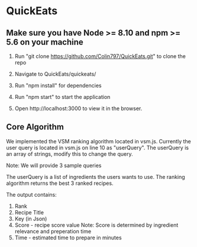 # QuickEats

## Make sure you have Node >= 8.10 and npm >= 5.6 on your machine ##

1. Run "git clone https://github.com/Colin797/QuickEats.git" to clone the repo

2. Navigate to QuickEats/quickeats/

3. Run "npm install" for dependencies

4. Run "npm start" to start the application

5. Open http://localhost:3000 to view it in the browser.

## Core Algorithm ##

We implemented the VSM ranking algorithm located in vsm.js.
Currently the user query is located in vsm.js on line 10 as "userQuery".
The userQuery is an array of strings, modify this to change the query.

Note: We will provide 3 sample queries

The userQuery is a list of ingredients the users wants to use.
The ranking algorithm returns the best 3 ranked recipes.

The output contains:
  1. Rank
  2. Recipe Title
  3. Key (in Json)
  4. Score - recipe score value
    Note: Score is determined by ingredient relevance and preperation time
  5. Time - estimated time to prepare in minutes

